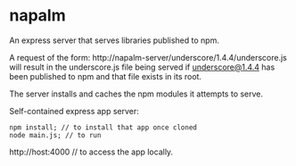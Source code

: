 napalm
===============

An express server that serves libraries published to npm.

A request of the form: http://napalm-server/underscore/1.4.4/underscore.js will result in the
underscore.js file being served if underscore@1.4.4 has been published to npm and that file exists
in its root.

The server installs and caches the npm modules it attempts to serve.

Self-contained express app server:
```
npm install; // to install that app once cloned
node main.js; // to run
```

http://host:4000 // to access the app locally.


